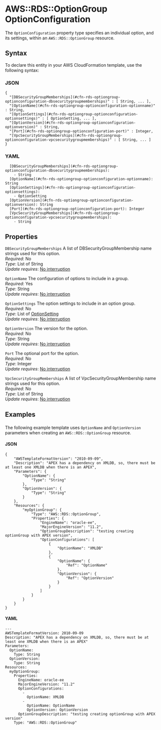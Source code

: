 # AWS::RDS::OptionGroup OptionConfiguration<a name="aws-properties-rds-optiongroup-optionconfiguration"></a>

The `OptionConfiguration` property type specifies an individual option, and its settings, within an `AWS::RDS::OptionGroup` resource\.

## Syntax<a name="aws-properties-rds-optiongroup-optionconfiguration-syntax"></a>

To declare this entity in your AWS CloudFormation template, use the following syntax:

### JSON<a name="aws-properties-rds-optiongroup-optionconfiguration-syntax.json"></a>

```
{
  "[DBSecurityGroupMemberships](#cfn-rds-optiongroup-optionconfiguration-dbsecuritygroupmemberships)" : [ String, ... ],
  "[OptionName](#cfn-rds-optiongroup-optionconfiguration-optionname)" : String,
  "[OptionSettings](#cfn-rds-optiongroup-optionconfiguration-optionsettings)" : [ OptionSetting, ... ],
  "[OptionVersion](#cfn-rds-optiongroup-optionconfiguration-optionversion)" : String,
  "[Port](#cfn-rds-optiongroup-optionconfiguration-port)" : Integer,
  "[VpcSecurityGroupMemberships](#cfn-rds-optiongroup-optionconfiguration-vpcsecuritygroupmemberships)" : [ String, ... ]
}
```

### YAML<a name="aws-properties-rds-optiongroup-optionconfiguration-syntax.yaml"></a>

```
  [DBSecurityGroupMemberships](#cfn-rds-optiongroup-optionconfiguration-dbsecuritygroupmemberships):
    - String
  [OptionName](#cfn-rds-optiongroup-optionconfiguration-optionname): String
  [OptionSettings](#cfn-rds-optiongroup-optionconfiguration-optionsettings):
    - OptionSetting
  [OptionVersion](#cfn-rds-optiongroup-optionconfiguration-optionversion): String
  [Port](#cfn-rds-optiongroup-optionconfiguration-port): Integer
  [VpcSecurityGroupMemberships](#cfn-rds-optiongroup-optionconfiguration-vpcsecuritygroupmemberships):
    - String
```

## Properties<a name="aws-properties-rds-optiongroup-optionconfiguration-properties"></a>

`DBSecurityGroupMemberships` <a name="cfn-rds-optiongroup-optionconfiguration-dbsecuritygroupmemberships"></a>
A list of DBSecurityGroupMembership name strings used for this option\.  
_Required_: No  
_Type_: List of String  
_Update requires_: [No interruption](https://docs.aws.amazon.com/AWSCloudFormation/latest/UserGuide/using-cfn-updating-stacks-update-behaviors.html#update-no-interrupt)

`OptionName` <a name="cfn-rds-optiongroup-optionconfiguration-optionname"></a>
The configuration of options to include in a group\.  
_Required_: Yes  
_Type_: String  
_Update requires_: [No interruption](https://docs.aws.amazon.com/AWSCloudFormation/latest/UserGuide/using-cfn-updating-stacks-update-behaviors.html#update-no-interrupt)

`OptionSettings` <a name="cfn-rds-optiongroup-optionconfiguration-optionsettings"></a>
The option settings to include in an option group\.  
_Required_: No  
_Type_: List of [OptionSetting](aws-properties-rds-optiongroup-optionsetting.md)  
_Update requires_: [No interruption](https://docs.aws.amazon.com/AWSCloudFormation/latest/UserGuide/using-cfn-updating-stacks-update-behaviors.html#update-no-interrupt)

`OptionVersion` <a name="cfn-rds-optiongroup-optionconfiguration-optionversion"></a>
The version for the option\.  
_Required_: No  
_Type_: String  
_Update requires_: [No interruption](https://docs.aws.amazon.com/AWSCloudFormation/latest/UserGuide/using-cfn-updating-stacks-update-behaviors.html#update-no-interrupt)

`Port` <a name="cfn-rds-optiongroup-optionconfiguration-port"></a>
The optional port for the option\.  
_Required_: No  
_Type_: Integer  
_Update requires_: [No interruption](https://docs.aws.amazon.com/AWSCloudFormation/latest/UserGuide/using-cfn-updating-stacks-update-behaviors.html#update-no-interrupt)

`VpcSecurityGroupMemberships` <a name="cfn-rds-optiongroup-optionconfiguration-vpcsecuritygroupmemberships"></a>
A list of VpcSecurityGroupMembership name strings used for this option\.  
_Required_: No  
_Type_: List of String  
_Update requires_: [No interruption](https://docs.aws.amazon.com/AWSCloudFormation/latest/UserGuide/using-cfn-updating-stacks-update-behaviors.html#update-no-interrupt)

## Examples<a name="aws-properties-rds-optiongroup-optionconfiguration--examples"></a>

### <a name="aws-properties-rds-optiongroup-optionconfiguration--examples--"></a>

The following example template uses `OptionName` and `OptionVersion` parameters when creating an `AWS::RDS::OptionGroup` resource\.

#### JSON<a name="aws-properties-rds-optiongroup-optionconfiguration--examples----json"></a>

```
{
    "AWSTemplateFormatVersion": "2010-09-09",
    "Description": "APEX has a dependency on XMLDB, so, there must be at least one XMLDB when there is an APEX",
    "Parameters": {
        "OptionName": {
            "Type": "String"
        },
        "OptionVersion": {
            "Type": "String"
        }
    },
    "Resources": {
        "myOptionGroup": {
            "Type": "AWS::RDS::OptionGroup",
            "Properties": {
                "EngineName": "oracle-ee",
                "MajorEngineVersion": "11.2",
                "OptionGroupDescription": "testing creating optionGroup with APEX version",
                "OptionConfigurations": [
                    {
                        "OptionName": "XMLDB"
                    },
                    {
                        "OptionName": {
                            "Ref": "OptionName"
                        },
                        "OptionVersion": {
                            "Ref": "OptionVersion"
                        }
                    }
                ]
            }
        }
    }
}
```

#### YAML<a name="aws-properties-rds-optiongroup-optionconfiguration--examples----yaml"></a>

```
---
AWSTemplateFormatVersion: 2010-09-09
Description: "APEX has a dependency on XMLDB, so, there must be at least one XMLDB when there is an APEX"
Parameters:
  OptionName:
    Type: String
  OptionVersion:
    Type: String
Resources:
  myOptionGroup:
    Properties:
      EngineName: oracle-ee
      MajorEngineVersion: "11.2"
      OptionConfigurations:
        -
          OptionName: XMLDB
        -
          OptionName: OptionName
          OptionVersion: OptionVersion
      OptionGroupDescription: "testing creating optionGroup with APEX version"
    Type: "AWS::RDS::OptionGroup"
```

